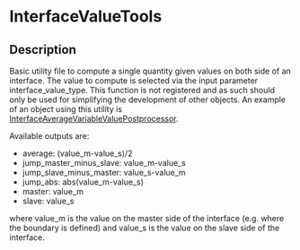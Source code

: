 # InterfaceValueTools

## Description

Basic utility file to compute a single quantity given values on both side of an interface. The value to compute is selected via the input parameter
interface_value_type. This function is not registered and as such should only be used for simplifying the development of other objects.
An example of an object using this utility is  [InterfaceAverageVariableValuePostprocessor](/InterfaceAverageVariableValuePostprocessor.md).

Available outputs are:
* average: (value_m-value_s)/2
* jump_master_minus_slave: value_m-value_s
* jump_slave_minus_master: value_s-value_m
* jump_abs: abs(value_m-value_s)
* master: value_m
* slave: value_s

where value_m is the value on the master side of the interface (e.g. where the boundary is defined) and value_s is the value on the slave side of the interface.
